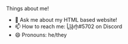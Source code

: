 Things about me!
- 💬 Ask me about my HTML based website!
- 📫 How to reach me: L͓̽i͓̽a͓̽m͓̽#5702 on Discord
- 😄 Pronouns: he/they


